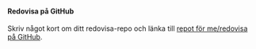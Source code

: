 #### Redovisa på GitHub

Skriv något kort om ditt redovisa-repo och länka till [repot för me/redovisa på GitHub](https://github.com/jomi19/skola).
